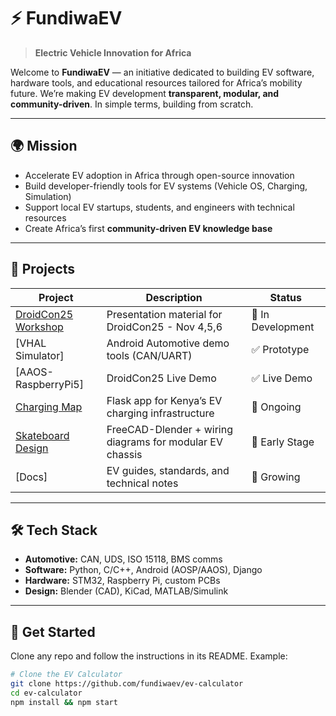 # ⚡ FundiwaEV

> **Electric Vehicle Innovation for Africa**

Welcome to **FundiwaEV** — an initiative dedicated to building EV software, hardware tools, and educational resources tailored for Africa’s mobility future.
We’re making EV development **transparent, modular, and community-driven**.
In simple terms, building from scratch.

---

## 🌍 Mission
- Accelerate EV adoption in Africa through open-source innovation
- Build developer-friendly tools for EV systems (Vehicle OS, Charging, Simulation)
- Support local EV startups, students, and engineers with technical resources
- Create Africa’s first **community-driven EV knowledge base**

---

## 🚗 Projects

| Project                                  | Description                                                      | Status            |
|------------------------------------------|------------------------------------------------------------------|-------------------|
| [DroidCon25 Workshop](https://github.com/fundiwaev/droidcon25)      | Presentation material for DroidCon25 - Nov 4,5,6                 | 🚧 In Development |
| [VHAL Simulator]       | Android Automotive demo tools (CAN/UART)                         | ✅ Prototype      |
| [AAOS-RaspberryPi5]                      | DroidCon25 Live Demo                                             | ✅ Live Demo      |
| [Charging Map](./charging-map)           | Flask app for Kenya’s EV charging infrastructure                 | 🚧 Ongoing        |
| [Skateboard Design](https://www.youtube.com/@fundiwaev) | FreeCAD-Dlender + wiring diagrams for modular EV chassis                | 🚧 Early Stage    |
| [Docs]                   | EV guides, standards, and technical notes                        | 📖 Growing        |

---

## 🛠️ Tech Stack
- **Automotive:** CAN, UDS, ISO 15118, BMS comms
- **Software:** Python, C/C++, Android (AOSP/AAOS), Django
- **Hardware:** STM32, Raspberry Pi, custom PCBs
- **Design:** Blender (CAD), KiCad, MATLAB/Simulink

---

## 📖 Get Started
Clone any repo and follow the instructions in its README. Example:

```bash
# Clone the EV Calculator
git clone https://github.com/fundiwaev/ev-calculator
cd ev-calculator
npm install && npm start
